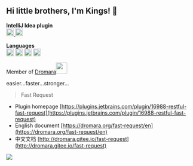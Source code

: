 ## Hi little brothers, I'm Kings! 👋

**IntelliJ Idea plugin**  
<a title="Restful Fast Request" href="https://plugins.jetbrains.com/plugin/16988-restful-fast-request"><img height="20" src="https://github.com/kings1990/kings1990/blob/master/imgs/fastRequestLogo.svg"> <img height="20" src="https://github.com/kings1990/kings1990/blob/master/imgs/fastRequest.svg"></a>

**Languages**  
<code><img height="20" src="https://github.com/kings1990/kings1990/blob/master/imgs/language/java.svg"></code>
<code><img height="20" src="https://github.com/kings1990/kings1990/blob/master/imgs/language/python.svg"></code>
<code><img height="20" src="https://github.com/kings1990/kings1990/blob/master/imgs/language/html.svg"></code>
<code><img height="20" src="https://github.com/kings1990/kings1990/blob/master/imgs/language/js.svg"></code>

Member of [Dromara](https://dromara.org/)<img height="30" src="https://github.com/kings1990/kings1990/blob/master/imgs/work.gif">

easier...faster...stronger...

>Fast Request 

* Plugin homepage [https://plugins.jetbrains.com/plugin/16988-restful-fast-request](https://plugins.jetbrains.com/plugin/16988-restful-fast-request)
* English document [https://dromara.org/fast-request/en](https://dromara.org/fast-request/en)
* 中文文档 [http://dromara.gitee.io/fast-request](http://dromara.gitee.io/fast-request)

<img  src="https://github-readme-stats.vercel.app/api?username=kings1990&show_icons=true&theme=vue-dark&count_private=true"/>


<!--
**kings1990/kings1990** is a ✨ _special_ ✨ repository because its `README.md` (this file) appears on your GitHub profile.

Here are some ideas to get you started:

- 🔭 I’m currently working on ...
- 🌱 I’m currently learning ...
- 👯 I’m looking to collaborate on ...
- 🤔 I’m looking for help with ...
- 💬 Ask me about ...
- 📫 How to reach me: ...
- 😄 Pronouns: ...
- ⚡ Fun fact: ...
-->

<!-- 
活到老学到老!

> 目标
  1. 源码剖析和框架定制能力
  2. 平台性能分析和调优能力
  3. 分布式架构设计能力
  4. 海量数据存储能力
  5. 高并发处理能力
  6. 解决方案和中间件实战能力
  7. 容器技术应用和集群化部署能力
  8. 海量数据搜索和实时计算能力

加油!!!🤪 -->

<!-- [![Anurag's github stats](https://github-readme-stats.vercel.app/api?username=kings1990&show_icons=true&theme=cobalt&count_private=true)](https://github.com/kings1990) -->

<!-- > My Intellij plugin  

[![Fast Request](https://github-readme-stats.vercel.app/api/pin/?username=kings1990&repo=fast-request)](https://github.com/kings1990/fast-request)
[![Fast Request Doc](https://github-readme-stats.vercel.app/api/pin/?username=kings1990&repo=restful-fast-request-doc)](https://github.com/kings1990/restful-fast-request-doc)

[![rap2-generator-web](https://github-readme-stats.vercel.app/api/pin/?username=kings1990&repo=intellij-java-serializable)](https://github.com/kings1990/intellij-java-serializable)


> Component

[![rap2-generator](https://github-readme-stats.vercel.app/api/pin/?username=kings1990&repo=rap2-generator)](https://github.com/kings1990/rap2-generator)
[![rap2-generator-web](https://github-readme-stats.vercel.app/api/pin/?username=kings1990&repo=rap2-generator-web)](https://github.com/kings1990/rap2-generator-web) 

> Language  

[![Top Langs](https://github-readme-stats.vercel.app/api/top-langs/?username=kings1990&layout=compact&hide=css,html)](https://github.com/kings1990)
-->



